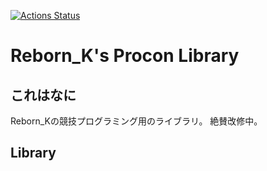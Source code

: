[![Actions Status](https://github.com/K-Yoshizawa/procon/workflows/verify/badge.svg)](https://github.com/K-Yoshizawa/procon/actions)

# Reborn_K's Procon Library

## これはなに
Reborn_Kの競技プログラミング用のライブラリ。
絶賛改修中。

## Library


